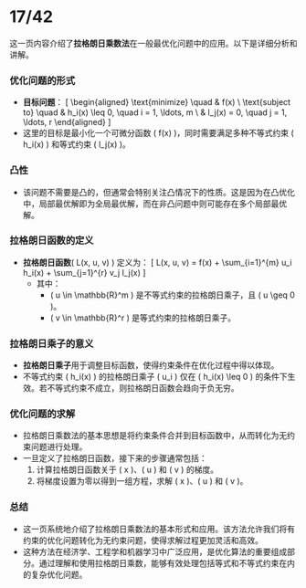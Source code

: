 # 17/42
这一页内容介绍了**拉格朗日乘数法**在一般最优化问题中的应用。以下是详细分析和讲解。

### 优化问题的形式
- **目标问题**：
\[
\begin{aligned}
\text{minimize} \quad & f(x) \\
\text{subject to} \quad & h_i(x) \leq 0, \quad i = 1, \ldots, m \\
& l_j(x) = 0, \quad j = 1, \ldots, r
\end{aligned}
\]
- 这里的目标是最小化一个可微分函数 \( f(x) \)，同时需要满足多种不等式约束 \( h_i(x) \) 和等式约束 \( l_j(x) \)。

### 凸性
- 该问题不需要是凸的，但通常会特别关注凸情况下的性质。这是因为在凸优化中，局部最优解即为全局最优解，而在非凸问题中则可能存在多个局部最优解。

### 拉格朗日函数的定义
- **拉格朗日函数**\( L(x, u, v) \) 定义为：
\[
L(x, u, v) = f(x) + \sum_{i=1}^{m} u_i h_i(x) + \sum_{j=1}^{r} v_j l_j(x)
\]
  - 其中：
    - \( u \in \mathbb{R}^m \) 是不等式约束的拉格朗日乘子，且 \( u \geq 0 \)。
    - \( v \in \mathbb{R}^r \) 是等式约束的拉格朗日乘子。

### 拉格朗日乘子的意义
- **拉格朗日乘子**用于调整目标函数，使得约束条件在优化过程中得以体现。
- 不等式约束 \( h_i(x) \) 的拉格朗日乘子 \( u_i \) 仅在 \( h_i(x) \leq 0 \) 的条件下生效。若不等式约束不成立，则拉格朗日函数会趋向于负无穷。

### 优化问题的求解
- 拉格朗日乘数法的基本思想是将约束条件合并到目标函数中，从而转化为无约束问题进行处理。
- 一旦定义了拉格朗日函数，接下来的步骤通常包括：
  1. 计算拉格朗日函数关于 \( x \)、\( u \) 和 \( v \) 的梯度。
  2. 将梯度设置为零以得到一组方程，求解 \( x \)、\( u \) 和 \( v \)。

### 总结
- 这一页系统地介绍了拉格朗日乘数法的基本形式和应用。该方法允许我们将有约束的优化问题转化为无约束问题，使得求解过程更加灵活和高效。
- 这种方法在经济学、工程学和机器学习中广泛应用，是优化算法的重要组成部分。通过理解和使用拉格朗日乘数，能够有效处理包括等式和不等式约束在内的复杂优化问题。

